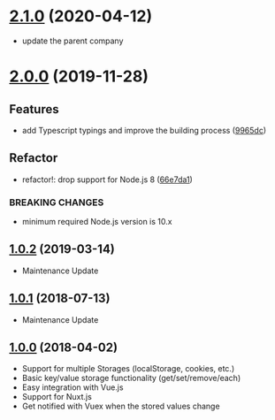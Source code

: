 # [2.1.0](https://github.com/aceforth/vue-warehouse/compare/v2.0.0...v2.1.0) (2020-04-12)

* update the parent company

# [2.0.0](https://github.com/aceforth/vue-warehouse/compare/v1.0.2...v2.0.0) (2019-11-28)

## Features

* add Typescript typings and improve the building process ([9965dc](https://github.com/aceforth/vue-warehouse/commit/9965dc0f189b03eef99aed9d178e519abd9616a0))

## Refactor

* refactor!: drop support for Node.js 8 ([66e7da1](https://github.com/aceforth/vue-warehouse/commit/66e7da19e3ecfe4de2cf6d4e4b4b9d01ce6568e4))

### BREAKING CHANGES

* minimum required Node.js version is 10.x

## [1.0.2](https://github.com/aceforth/vue-warehouse/compare/v1.0.1...v1.0.2) (2019-03-14)

- Maintenance Update

## [1.0.1](https://github.com/aceforth/vue-warehouse/compare/v1.0.0...v1.0.1) (2018-07-13)

- Maintenance Update

## [1.0.0](https://github.com/aceforth/vue-warehouse/tree/v1.0.0) (2018-04-02)

- Support for multiple Storages (localStorage, cookies, etc.)
- Basic key/value storage functionality (get/set/remove/each)
- Easy integration with Vue.js
- Support for Nuxt.js
- Get notified with Vuex when the stored values change

